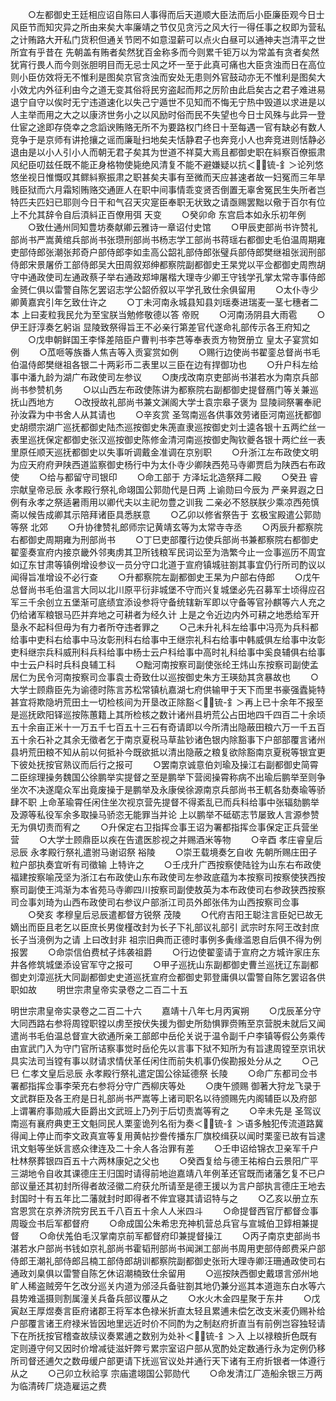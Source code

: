 <!-- { "loadSidebar": true } -->
　　○左都御史王廷相应诏自陈曰人事得而后天道顺大臣法而后小臣廉臣观今日士风臣节而知灾异之所由来矣大率廉靖之节仅见贪污之风大行一得任事之权即为营私之计贿路大开私门货积但通关节罔不如意湿薪可以点火白昼可以通神夫岂清平之世所宜有乎昔在  先朝盖有贿者矣然犹百金称多而今则累千钜万以为常盖有贪者矣然犹宵行畏人而今则张胆明目而无忌士风之坏一至于此真可痛也大臣贪浊而日在高位则小臣仿效将无不惟利是图矣京官贪浊而安处无患则外官鼓动亦无不惟利是图矣大小效尤内外征利由今之道无变其俗将民穷盗起而邦之厉阶由此启矣古之君子难进易退宁自守以俟时无宁违道速化以失己宁遁世不见知而不悔无宁热中毁道以求进是以人主举而用之大之以康济世务小之以风励时俗而民不失望也今日士风殊与此异一登仕宦之途即存侥幸之念謟谀贿赂无所不为要路权门终日十至每遇一官有缺必有数人竞争于是京师有讲抢攘之谣而廉耻扫地矣夫恬静君子也奔竞小人也奔竞进则恬静必退由是以小人引小人而朝无君子矣其为世道不祥莫大焉且都御史职在紏察百僚振肃风纪臣叨兹任既不能正身格物使毙绝风清复不能不避嫌疑以抗＜锍-釒＞论列悠悠坐视日惟慨叹其鳏紏察振肃之职甚矣夫事有至微而天应甚速者故一妇冤而三年旱贱臣狱而六月霜矧贿赂交通匪人在职中间事情乖变贤否倒置无辜舍冤民生失所者岂特匹夫匹妇已耶则今日干和气召天灾寔臣奉职无状致之请亟赐罢黜以儆于百尔有位  上不允其辞令自后湏紏正百僚用弭  天变
　　○癸卯命  东宫启本如永乐初年例
　　○致仕通州同知豊坊奏献卿云雅诗一章诏付史馆
　　○甲辰吏部尚书许赞礼部尚书严嵩黄绾兵部尚书张瓒刑部尚书杨志学工部尚书蒋瑶右都御史毛伯温周期雍吏部侍郎张潮张邦奇户部侍郎李如圭高公韶礼部侍郎张璧兵部侍郎樊继祖张润刑部侍郎宋景屠侨工部侍郎吴大田周叙郑绅都察院副都御史王杲党以平佥都御史周煦胡守中通政使司左通政蔡子举右通政郑坤屠楷大理寺少卿王守钱学孔掌太常寺事侍郎金赟仁俱以雷警自陈乞罢诏志学公韶侨叙以平学孔致仕余俱留用
　　○太仆寺少卿黄嘉宾引年乞致仕许之
　　○丁未河南永城县知县刘瑶奏进瑞麦一茎七穗者二本  上曰麦粒我民允为至宝朕当勉修敬德以答  帝贶
　　○河南汤阴县大雨雹
　　○伊王訏淳奏乞躬诣  显陵致祭得旨王不必亲行第差官代遂命礼部传示各王府知之
　　○戊申朝鲜国王李怿差陪臣户曹判书李芑等奉表贡方物贺册立  皇太子宴赏如例
　　○苽咂等族番人焦吉等入贡宴赏如例
　　○赐行边使尚书翟銮总督尚书毛伯温侍郎樊继祖各银二十两彩币二表里以三臣在边有捍御功也
　　○升户科左给事中潘九龄为湖广布政使司左参议
　　○庚戌改南京吏部尚书湛若水为南京兵部尚书参赞机务
　　○以山西左布政使陈讲为都察院右副都御史提督鴈门等关兼巡抚山西地方
　　○改授故礼部尚书兼文渊阁大学士袁宗皋子褒为  显陵祠祭署奉祀孙汝霖为中书舍人从其请也
　　○辛亥赏  圣驾南巡各供事效劳诸臣河南巡抚都御史胡缵宗湖广巡抚都御史陆杰巡按御史朱箎直隶巡按御史刘士逵各银十五两纻丝一表里巡抚保定都御史张汉巡按御史陈修金清河南巡按御史陶钦夔各银十两纻丝一表里原任顺天巡抚都御史以失事听调戴金准调在京别职
　　○升浙江左布政使文明为应天府府尹陕西道监察御史杨行中为太仆寺少卿陕西苑马寺卿贾启为陕西右布政使
　　○给与都留守司银印
　　○命工部于  方泽坛北造祭拜二殿
　　○癸丑  睿宗献皇帝忌辰  永孝殿行祭礼命翊国公郭勋代是日两  上谕勋曰今辰为  严亲昇遐之日例有永孝之祭适暑雨用以卿代夫以主祀勿豊之训我  二亲必不怒朕朕少乘凉西苑慎斋以候告成卿其示陪拜诸臣具悉朕意
　　○乙卯以修省祭告于  玄极宝殿遣公郭勋等祭  北郊
　　○升协律赞礼郎师宗记黄靖玄等为太常寺寺丞
　　○丙辰升都察院右都御史周期雍为刑部尚书
　　○丁巳吏部覆行边使兵部尚书兼都察院右都御史翟銮奏宣府内接京畿外邻夷虏其卫所钱粮军民词讼至为浩繁今止一佥事巡历不周宜如辽东甘肃等镇例增设参议一员分守口北道于宣府镇城驻劄其事宜仍行所司酌议以闻得旨准增设不必行查
　　○升都察院左副都御史王杲为户部右侍郎
　　○戊午总督尚书毛伯温言大同以北川原平衍非城堡不守而兴复城堡必先召募军士顷得应召军三千余创立五堡渐可底绩宜添设参将守备统辖新军即以守备等官孙麒等六人充之仍给诸军粮银马匹并弃地之可耕者为经久计  上是之令近边内外可耕之地悉给军开垦永不起科但毋为有力者所夺违者罪之
　　○己未升礼科左给事中冯亮为兵科都给事中吏科右给事中马汝彰刑科右给事中王继宗礼科右给事中韩威俱左给事中汝彰吏科继宗兵科威刑科兵科给事中杨士云户科给事中高时礼科给事中奚良辅俱右给事中士云户科时兵科良辅工科
　　○黜河南按察司副使张纶王炜山东按察司副使孟居仁为民令河南按察司佥事袁士奇致仕以巡按御史朱方王瑛劾其贪暴故也
　　○大学士顾鼎臣先为谕德时陈言苏松常镇杭嘉湖七府供输甲于天下而里书豪强蠹毙特甚宜将欺隐坍荒田土一切检核间为开垦改正除豁＜锍-釒＞再上已十余年不报至是巡抚欧阳铎巡按陈蕙籍上其所检核之数计诸州县坍荒公占田地四千四百二十余顷五十余亩正米十一万五千七百五十三石有奇请即以今所清出隐蔽田粮六万一千五百五十余石补之其余无徵者乞于南京夏税马草盐钞诸色银内除豁事下户部部覆言诸州县坍荒田粮不知从前以何抵补今既欲抵以清出隐蔽之粮复欲除豁南京夏税等银宜更下彼处抚按官熟议而后行之报可
　　○罢南京诚意伯刘瑜及操江右副都御史简霄二臣综理操务魏国公徐鹏举实提督之至是鹏举下营阅操霄称病不出瑜后鹏举至则争坐次不决遂麾众军出竟废操于是鹏举及永康侯徐源南京兵部尚书王軏各劾奏瑜等骄肆不职  上命革瑜霄任闲住坐次视京营先提督不得紊乱已而兵科给事中张辐劾鹏举及源等私役军余多取操马骄恣无能罪当并论  上以鹏举不砥砺志节屡致人言源参赞无为俱切责而宥之
　　○升保定右卫指挥佥事王诏为署都指挥佥事保定正兵营坐营
　　○大学士顾鼎臣以疾在告遣医胗视之并赐酒米等物
　　○辛酉  孝庄睿皇后忌辰  永孝殿行祭礼遣驸马谢诏祭  裕陵
　　○崇王载境奏乞自收  先朝所赐庄田子粒户部执奏宜听有司徵输  上特许之
　　○壬戌升广西按察使陆铨为山东右布政使福建按察喻茂坚为浙江右布政使山东布政使司左参政底蕴为本按察司按察使狭西按察司副使王鸿渐为本省苑马寺卿四川按察司副使敖英为本布政使司右参政狭西按察司佥事刘琦为山西布政使司右参议户部浙江司员外郎张伟为山西按察司佥事
　　○癸亥  孝穆皇后忌辰遣都督方锐祭  茂陵
　　○代府吉阳王聪注言臣妃已故无嫡出而臣且老乞以臣庶长男俊槿改封为长子下礼部议礼部引  武宗时东阿王改封庶长子当滰例为之请  上曰改封非  祖宗旧典而正德时事例多夤缘滥恩自后俱不得为例报罢
　　○命崇信伯费栻子炜袭祖爵
　　○行边使翟銮请于宣府之方城许家庄东井各修筑城堡添设官军守之报可
　　○甲子巡抚山东副都御史曹兰巡抚辽东副都御史刘漳巡抚大同副都御史史道巡抚宣府佥都御史郭登庸俱以雷警自陈乞罢诏各供职如故
　　明世宗肃皇帝实录卷之二百二十五


明世宗肃皇帝实录卷之二百二十六
　　嘉靖十八年七月丙寅朔
　　○戊辰革分守大同西路右参将周镗职镗以虏至按伏失援为御史所劾惧罪赍贿至京营脱未就后又闻遣尚书毛伯温总督宣大欲通所亲工部郎中岳伦关说于温令副千户李镇等假公务乘传由宣武门入为守门官所诘察事觉时岳伦先以言事下狱不知所为有旨逮周镗至京讯状具实法司当镗有事以财请求情伏革任闲住而前失机事仍俟勘报处分从之
　　○己巳  仁孝文皇后忌辰  永孝殿行祭礼遣定国公徐延德祭  长陵
　　○命广东都司佥书署都指挥佥事李荣充右参将分守广西柳庆等处
　　○庚午颁赐  御著大狩龙飞录于文武群臣及各王府是日礼部尚书严嵩等上诸司职名以待颁赐先内阁辅臣以及府部  上谓署府事勋戚大臣爵出文武班上乃列于后切责嵩等宥之
　　○辛未先是  圣驾议南巡有襄府典吏王文魁同民人栗銮诡列名衔为奏＜锍-釒＞语多触犯传流道路冀得闻上停止而李文政真宣等复用黄帖抄誊传播东厂旗校缉获以闻时栗銮已故有旨逮讯文魁等坐妖言惑众律连及二十余人各治罪有差
　　○壬申诏给锦衣卫亲军千户杜林祭葬银四百五十六两林康妃之父也
　　○癸酉复给与德王祐榕白云景阳广平三湖地令自收其课德庄王归国时请得前地迨嘉靖八年例革还官既而诸藩乞复不已户部议量还其初封所得者故泾徽二府获允所请至是德王援以为言户部执言德庄王地去封国时十有五年比二藩就封时即得者不侔宜寝其请诏特与之
　　○乙亥以册立东宫恩赏在京养济院穷民五千八百五十余人人米四斗
　　○命提督西官厅都督佥事周璇佥书后军都督府
　　○命成国公朱希忠充神机营总兵官与宣城伯卫錞相兼提督
　　○命伏羗伯毛汉掌南京前军都督府印兼提督操江
　　○丙子南京吏部尚书湛若水户部尚书钱如京礼部尚书霍韬刑部尚书闻渊工部尚书周用吏部侍郎费采户部侍郎王潮礼部侍郎吕楠工部侍郎胡训都察院副都御史张珩大理寺卿汪珊通政使司右通政刘臬俱以雷警自陈乞休诏潮楠致仕余留用
　　○巡按陕西御史戴璟言邠州地旷人稀盗贼旁午乞改分巡关内道为邠泾兵备驻劄其地仍兼分巡其本道迤东白水等六县势难遥摄则割属潼关兵备兵部议覆从之
　　○水火木金四星聚于东井
　　○戊寅赵王厚煜奏言臣府诸郡王将军本色禄米折直太轻且累逋未偿乞改支米麦仍赐补给户部覆言诸王府禄米皆因地里远近时价不同酌为之制赵府折直当有前例岂容独轻请下在所抚按官稽查故牍议奏累逋之数别为处补＜锍-釒＞入  上以禄粮折色既有定则遵守何又因时价增减徒滋奸弊亏累宗室诏户部从宽酌处定数通行永为定例仍移所司督还逋欠之数毋缓户部更请下抚巡官议处并通行天下诸有王府折银者一体遵行从之
　　○己卯立秋祫享  宗庙遣翊国公郭勋代
　　○命发清江厂造船余银三万两为临清砖厂烧造雇运之费

